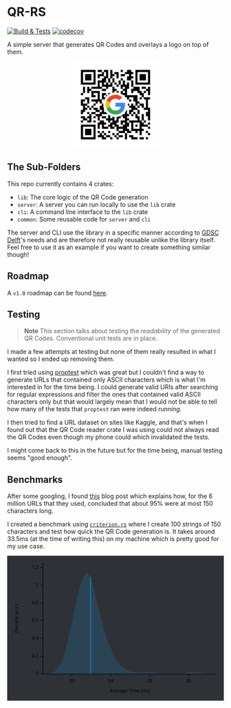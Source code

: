 # QR-RS

[![Build & Tests](https://github.com/AntoniosBarotsis/qr-rs/actions/workflows/ci.yml/badge.svg)](https://github.com/AntoniosBarotsis/qr-rs/actions/workflows/ci.yml)
[![codecov](https://codecov.io/github/AntoniosBarotsis/qr-rs/branch/master/graph/badge.svg?token=T7OWF8OHDR)](https://codecov.io/github/AntoniosBarotsis/qr-rs)

A simple server that generates QR Codes and overlays a logo on top of them.

<p align="center">
  <img src="assets/example.png" alt="Example" width="200">
</p>

## The Sub-Folders

This repo currently contains 4 crates:

- `lib`: The core logic of the QR Code generation
- `server`: A server you can run locally to use the `lib` crate
- `cli`: A command line interface to the `lib` crate
- `common`: Some reusable code for `server` and `cli`

The server and CLI use the library in a specific manner according to 
[GDSC Delft](https://gdsc.community.dev/delft-university-of-technology/)'s needs and are therefore
not really reusable unlike the library itself. Feel free to use it as an example if you want to
create something similar though! 

## Roadmap

A `v1.0` roadmap can be found [here](https://github.com/users/AntoniosBarotsis/projects/3/views/1).

## Testing

> **Note** This section talks about testing the *readability* of the generated QR Codes.
  Conventional unit tests are in place.

I made a few attempts at testing but none of them really resulted in what I wanted so I ended up
removing them.

I first tried using [proptest](https://github.com/proptest-rs/proptest) which was great but I
couldn't find a way to generate URLs that contained only ASCII characters which is what I'm
interested in for the time being. I could generate valid URIs after searching for regular
expressions and filter the ones that contained valid ASCII characters only but that would largely
mean that I would not be able to tell how many of the tests that `proptest` ran were indeed 
*running*.

I then tried to find a URL dataset on sites like Kaggle, and that's when I found out that the
QR Code reader crate I was using could not always read the QR Codes even though my phone could
which invalidated the tests.

I might come back to this in the future but for the time being, manual testing seems "good enough".

## Benchmarks

After some googling, I found [this](http://www.supermind.org/blog/740/average-length-of-a-url-part-2)
blog post which explains how, for the 6 million URLs that they used, concluded that about 95% were
at most 150 characters long.

I created a benchmark using [`criterion.rs`](https://github.com/bheisler/criterion.rs) where I
create 100 strings of 150 characters and test how quick the QR Code generation is. It takes around
33.5ms (at the time of writing this) on my machine which is pretty good for my use case.

<p align="center">
  <img src="assets/plot.svg" alt="Benchmark" width="600">
</p>
